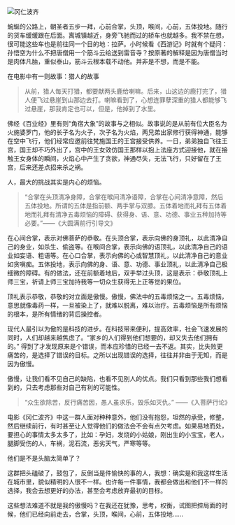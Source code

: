 ![冈仁波齐](http://upload-images.jianshu.io/upload_images/275449-a03a7ea69063de15.png?imageMogr2/auto-orient/strip%7CimageView2/2/w/1240)

蜿蜒的公路上，朝圣者五步一拜，心前合掌，头顶，喉间，心前，五体投地。随行的货车缓缓跟在后面。离城镇越近，身旁飞驰而过的轿车也就越多。我不禁在想，很可能这些车也是前往同一个目的地：拉萨。小时候看《西游记》时就有个疑问：孙悟空为什么不把唐僧用一个筋斗云给送到雷音寺？按原著的解释是因为唐僧当时是肉体凡胎，重似泰山，筋斗云根本载不动他。并非是不想，而是不能。

在电影中有一则故事：猎人的故事

>从前，猎人每天打猎，都要献两头鹿给喇嘛。后来，山这边的鹿打完了，猎人便飞过悬崖到山那边去打。喇嘛看到了，心想连罪孽深重的猎人都能够飞过悬崖，那我肯定也可以，但是，他掉到了水里。

佛经《百业经》里有则“角宿大象”的故事与之相似。故事说的是从前有位大臣名为火施婆罗门，他的长子名为火子，次子名为火焰，两兄弟出家修行获得神通，能够在空中飞行，他们经常应邀前往梵施国王的王宫接受供养。一日，弟弟独自飞往王宫，国王却不巧外出了，宫中的王女效仿国王那样以抱上法座方式迎接他，就在接触王女身体的瞬间，火焰心中产生了贪欲，神通尽失，无法飞行，只好留在了王宫，后来还差点招来杀之祸。

人，最大的挑战其实是内心的烦恼。

>“合掌在头顶清净身障，合掌在喉间清净语障，合掌在心间清净意障，然后五体投地。所谓的五体是指前额、两手掌与双膝。五体着地而礼拜有五体着地而礼拜有清净五毒烦恼的障碍、获得身、语、意、功德、事业五种加持等必要。”——《大圆满前行引导文》

在心间合掌，表示对佛菩萨的恭敬。在头顶合掌，表示向佛的身顶礼，以此清净自己的身业，如杀生、偷盗等。在喉间合掌，表示向佛的语顶礼，以此清净自己的语业如妄语、粗语等。在心口合掌，表示向佛的心或智慧顶礼，以此清净自己的意业如贪嗔痴。五体投地，表示向佛的身、语、意、功德、事业顶礼，以此清净自己极细微的障碍。有的做法，还在前额着地后，双手举过头顶，这是表示：恭敬顶礼上师三宝，祈请上师三宝加持我等一切众生获得无上正等觉的果位。

顶礼表示恭敬，恭敬的对立面是傲慢。傲慢，佛法中的五毒烦恼之一。五毒烦恼，意思就像毒药一样，一旦被染上了，就难以脱离，难以治疗。五毒烦恼是所有烦恼的根本，是所有情绪的背后操控者。

现代人最引以为傲的是科技的进步。在科技带来便利，提高效率，社会飞速发展的同时，人们却越来越焦虑了。“家乡的人们得到他们想要的，却又失去他们拥有的。” 得到了才发现原来是个错误，而本应珍惜的已经一去不返。其实，比失败更痛苦的，是选择了错误的目标。之所以出现错误的选择，往往并非由于无知，而是因为傲慢。

傲慢，让我们看不见自己的缺陷，也看不见别人的优点。我们只看到那些我们想看到的，只去考虑那些对自己有利的可能性。

>“众生欲除苦，反行痛苦因，愚人虽求乐，毁乐如灭仇。” ——《入菩萨行论》

电影《冈仁波齐》中这一群人面对种种意外，他们没有抱怨，坦然的承受，修整，然后继续前行，有时甚至让人觉得他们的做法会不会有点欠考虑。如果易地而处，要担心的事情太多太多了，比如：孕妇，发烧的小姑娘，刚出生的小宝宝，老人，腿脚受伤的人，车祸，泥石流，恶劣天气，严寒等等。

他们是不是头脑太简单了？

这群把头磕破了，鼓包了，反倒当是件愉快的事的人，我想：确实是和我这样生活在城市里，貌似精明的人很不一样。也许每一件事情，我都会做出和他们不一样的选择，我会去想更好的办法，甚至会考虑放弃最初的目标。

这些想法难道不就是我的傲慢吗？在我还在犹豫，思考，权衡，试图把控局面的时候，他们已经向前走去，合掌，头顶，喉间，心前，五体投地……
